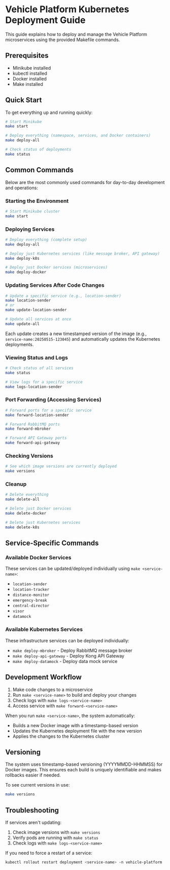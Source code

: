 # Vehicle Platform Kubernetes Deployment Guide

This guide explains how to deploy and manage the Vehicle Platform microservices using the provided Makefile commands.

## Prerequisites

- Minikube installed
- kubectl installed
- Docker installed
- Make installed

## Quick Start

To get everything up and running quickly:

```bash
# Start Minikube
make start

# Deploy everything (namespace, services, and Docker containers)
make deploy-all

# Check status of deployments
make status
```

## Common Commands

Below are the most commonly used commands for day-to-day development and operations:

### Starting the Environment

```bash
# Start Minikube cluster
make start
```

### Deploying Services

```bash
# Deploy everything (complete setup)
make deploy-all

# Deploy just Kubernetes services (like message broker, API gateway)
make deploy-k8s

# Deploy just Docker services (microservices)
make deploy-docker
```

### Updating Services After Code Changes

```bash
# Update a specific service (e.g., location-sender)
make location-sender
# or
make update-location-sender

# Update all services at once
make update-all
```

Each update creates a new timestamped version of the image (e.g., `service-name:20250515-123045`) and automatically updates the Kubernetes deployments.

### Viewing Status and Logs

```bash
# Check status of all services
make status

# View logs for a specific service
make logs-location-sender
```

### Port Forwarding (Accessing Services)

```bash
# Forward ports for a specific service
make forward-location-sender

# Forward RabbitMQ ports
make forward-mbroker

# Forward API Gateway ports
make forward-api-gateway
```

### Checking Versions

```bash
# See which image versions are currently deployed
make versions
```

### Cleanup

```bash
# Delete everything
make delete-all

# Delete just Docker services
make delete-docker

# Delete just Kubernetes services
make delete-k8s
```

## Service-Specific Commands

### Available Docker Services

These services can be updated/deployed individually using `make <service-name>`:

- `location-sender`
- `location-tracker`
- `distance-monitor`
- `emergency-break`
- `central-director`
- `visor`
- `datamock`

### Available Kubernetes Services

These infrastructure services can be deployed individually:

- `make deploy-mbroker` - Deploy RabbitMQ message broker
- `make deploy-api-gateway` - Deploy Kong API Gateway
- `make deploy-datamock` - Deploy data mock service

## Development Workflow

1. Make code changes to a microservice
2. Run `make <service-name>` to build and deploy your changes
3. Check logs with `make logs-<service-name>`
4. Access service with `make forward-<service-name>`

When you run `make <service-name>`, the system automatically:
- Builds a new Docker image with a timestamp-based version
- Updates the Kubernetes deployment file with the new version
- Applies the changes to the Kubernetes cluster

## Versioning

The system uses timestamp-based versioning (YYYYMMDD-HHMMSS) for Docker images. This ensures each build is uniquely identifiable and makes rollbacks easier if needed.

To see current versions in use:
```bash
make versions
```

## Troubleshooting

If services aren't updating:
1. Check image versions with `make versions`
2. Verify pods are running with `make status`
3. Check logs with `make logs-<service-name>`

If you need to force a restart of a service:
```bash
kubectl rollout restart deployment <service-name> -n vehicle-platform
```
